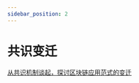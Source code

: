 ```yaml
---
sidebar_position: 2
---
```


# 共识变迁

[从共识机制谈起，探讨区块链应用范式的变迁](https://medium.com/everfinance/evolution-of-the-blockchain-application-model-along-with-changing-consensus-755e4ae407a7)

<!-- TODO: -->
